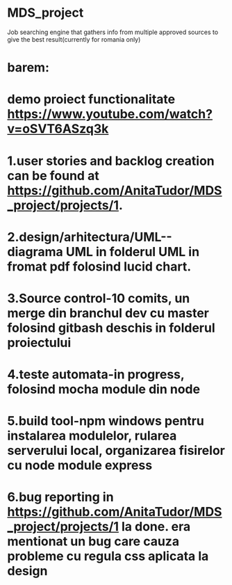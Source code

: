 # MDS_project
Job searching engine that gathers info from multiple approved sources to give the best result(currently for romania only)


# barem:
# demo proiect functionalitate https://www.youtube.com/watch?v=oSVT6ASzq3k
# 1.user stories and backlog creation can be found at https://github.com/AnitaTudor/MDS_project/projects/1.
# 2.design/arhitectura/UML--diagrama UML in folderul UML in fromat pdf folosind lucid chart.
# 3.Source control-10 comits, un merge din branchul dev cu master folosind gitbash deschis in folderul proiectului
# 4.teste automata-in progress, folosind mocha module din node
# 5.build tool-npm windows pentru instalarea modulelor, rularea serverului local, organizarea fisirelor cu node module express
# 6.bug reporting in https://github.com/AnitaTudor/MDS_project/projects/1 la done. era mentionat un bug care cauza probleme cu regula css aplicata la design
